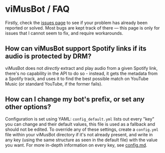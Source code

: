 # viMusBot / FAQ

Firstly, check the [issues page](https://github.com/svioletg/viMusBot/issues) to see if your problem has already been reported or solved. Most bugs are kept track of there — this page is only for issues that I cannot seem to fix, and require workarounds.

## How can viMusBot support Spotify links if its audio is protected by DRM?

viMusBot does not *directly* extract and play audio from a given Spotify link, there's no capability in the API to do so - instead, it gets the metadata from a Spotify track, and uses it to find the best possible match on YouTube Music (or standard YouTube, if the former fails).

## How can I change my bot's prefix, or set any other options?

Configuration is set using YAML: `config_default.yml` lists out every "key" you can change and their default values, this file is used as a fallback and should not be edited. To override any of these settings, create a `config.yml` file within your viMusBot directory if it's not already present, and write in any key (using the same structure as seen in the default file) with the value you want. For more in-depth information on every key, see [config.md](https://github.com/svioletg/viMusBot/blob/master/docs/config.md).
